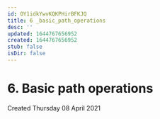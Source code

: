 ```yaml
---
id: OY1idkYwvKQKPHirBFKJQ
title: 6 _basic_path_operations
desc: ''
updated: 1644767656952
created: 1644767656952
stub: false
isDir: false
---
```

# 6. Basic path operations
Created Thursday 08 April 2021


